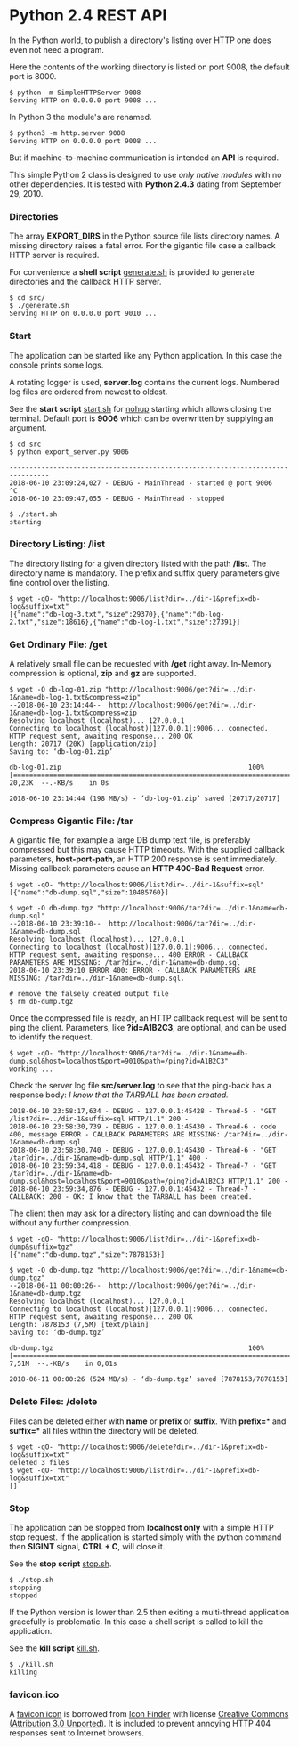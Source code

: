 # Python 2.4 REST API

In the Python world, to publish a directory's listing over HTTP one does even not need a program.

Here the contents of the working directory is listed on port 9008, the default port is 8000.

```
$ python -m SimpleHTTPServer 9008
Serving HTTP on 0.0.0.0 port 9008 ...
```

In Python 3 the module's are renamed.

```
$ python3 -m http.server 9008
Serving HTTP on 0.0.0.0 port 9008 ...
```
But if machine-to-machine communication is intended an **API** is required.

This simple Python 2 class is designed to use *only native modules* with no other dependencies. It is tested with **Python 2.4.3** dating from September 29, 2010.

### Directories

The array **EXPORT_DIRS** in the Python source file lists directory names. A missing directory raises a fatal error. For the gigantic file case a callback HTTP server is required.

For convenience a **shell script** [generate.sh](./src/generate.sh) is provided to generate directories and the callback HTTP server. 

```
$ cd src/
$ ./generate.sh 
Serving HTTP on 0.0.0.0 port 9010 ...
```

### Start

The application can be started like any Python application. In this case the console prints some logs.

A rotating logger is used, **server.log** contains the current logs. Numbered log files are ordered from newest to oldest.

See the **start script** [start.sh](./src/start.sh) for [nohup](https://en.wikipedia.org/wiki/Nohup) starting which allows closing the terminal. Default port is **9006** which can be overwritten by supplying an argument.

```
$ cd src
$ python export_server.py 9006

--------------------------------------------------------------------------------
2018-06-10 23:09:24,027 - DEBUG - MainThread - started @ port 9006
^C
2018-06-10 23:09:47,055 - DEBUG - MainThread - stopped

$ ./start.sh
starting
```

### Directory Listing: /list

The directory listing for a given directory listed with the path **/list**. The directory name is mandatory. The prefix and suffix query parameters give fine control over the listing.

```
$ wget -qO- "http://localhost:9006/list?dir=../dir-1&prefix=db-log&suffix=txt"
[{"name":"db-log-3.txt","size":29370},{"name":"db-log-2.txt","size":18616},{"name":"db-log-1.txt","size":27391}]

```

### Get Ordinary File: /get

A relatively small file can be requested with **/get** right away. In-Memory compression is optional, **zip** and **gz** are supported.

```
$ wget -O db-log-01.zip "http://localhost:9006/get?dir=../dir-1&name=db-log-1.txt&compress=zip"
--2018-06-10 23:14:44--  http://localhost:9006/get?dir=../dir-1&name=db-log-1.txt&compress=zip
Resolving localhost (localhost)... 127.0.0.1
Connecting to localhost (localhost)|127.0.0.1|:9006... connected.
HTTP request sent, awaiting response... 200 OK
Length: 20717 (20K) [application/zip]
Saving to: ‘db-log-01.zip’

db-log-01.zip                                               100%[=========================================================================================================================================>]  20,23K  --.-KB/s    in 0s      

2018-06-10 23:14:44 (198 MB/s) - ‘db-log-01.zip’ saved [20717/20717]
```

### Compress Gigantic File: /tar

A gigantic file, for example a large DB dump text file, is preferably compressed but this may cause HTTP timeouts. With the supplied callback parameters, **host-port-path**, an HTTP 200 response is sent immediately. Missing callback parameters cause an **HTTP 400-Bad Request** error.

```
$ wget -qO- "http://localhost:9006/list?dir=../dir-1&suffix=sql"
[{"name":"db-dump.sql","size":10485760}]

$ wget -O db-dump.tgz "http://localhost:9006/tar?dir=../dir-1&name=db-dump.sql"
--2018-06-10 23:39:10--  http://localhost:9006/tar?dir=../dir-1&name=db-dump.sql
Resolving localhost (localhost)... 127.0.0.1
Connecting to localhost (localhost)|127.0.0.1|:9006... connected.
HTTP request sent, awaiting response... 400 ERROR - CALLBACK PARAMETERS ARE MISSING: /tar?dir=../dir-1&name=db-dump.sql
2018-06-10 23:39:10 ERROR 400: ERROR - CALLBACK PARAMETERS ARE MISSING: /tar?dir=../dir-1&name=db-dump.sql.

# remove the falsely created output file
$ rm db-dump.tgz
```

Once the compressed file is ready, an HTTP callback request will be sent to ping the client. Parameters, like **?id=A1B2C3**, are optional, and can be used to identify the request.

```
$ wget -qO- "http://localhost:9006/tar?dir=../dir-1&name=db-dump.sql&host=localhost&port=9010&path=/ping?id=A1B2C3"
working ...
```

Check the server log file **src/server.log** to see that the ping-back has a response body: *I know that the TARBALL has been created.*

```
2018-06-10 23:58:17,634 - DEBUG - 127.0.0.1:45428 - Thread-5 - "GET /list?dir=../dir-1&suffix=sql HTTP/1.1" 200 -
2018-06-10 23:58:30,739 - DEBUG - 127.0.0.1:45430 - Thread-6 - code 400, message ERROR - CALLBACK PARAMETERS ARE MISSING: /tar?dir=../dir-1&name=db-dump.sql
2018-06-10 23:58:30,740 - DEBUG - 127.0.0.1:45430 - Thread-6 - "GET /tar?dir=../dir-1&name=db-dump.sql HTTP/1.1" 400 -
2018-06-10 23:59:34,418 - DEBUG - 127.0.0.1:45432 - Thread-7 - "GET /tar?dir=../dir-1&name=db-dump.sql&host=localhost&port=9010&path=/ping?id=A1B2C3 HTTP/1.1" 200 -
2018-06-10 23:59:34,876 - DEBUG - 127.0.0.1:45432 - Thread-7 - CALLBACK: 200 - OK: I know that the TARBALL has been created.
```

The client then may ask for a directory listing and can download the file without any further compression.

```
$ wget -qO- "http://localhost:9006/list?dir=../dir-1&prefix=db-dump&suffix=tgz"
[{"name":"db-dump.tgz","size":7878153}]

$ wget -O db-dump.tgz "http://localhost:9006/get?dir=../dir-1&name=db-dump.tgz"
--2018-06-11 00:00:26--  http://localhost:9006/get?dir=../dir-1&name=db-dump.tgz
Resolving localhost (localhost)... 127.0.0.1
Connecting to localhost (localhost)|127.0.0.1|:9006... connected.
HTTP request sent, awaiting response... 200 OK
Length: 7878153 (7,5M) [text/plain]
Saving to: ‘db-dump.tgz’

db-dump.tgz                                                 100%[=========================================================================================================================================>]   7,51M  --.-KB/s    in 0,01s   

2018-06-11 00:00:26 (524 MB/s) - ‘db-dump.tgz’ saved [7878153/7878153]
```

### Delete Files: /delete

Files can be deleted either with **name** or **prefix** or **suffix**. With **prefix=*** and **suffix=*** all files within the directory will be deleted.

```
$ wget -qO- "http://localhost:9006/delete?dir=../dir-1&prefix=db-log&suffix=txt"
deleted 3 files
$ wget -qO- "http://localhost:9006/list?dir=../dir-1&prefix=db-log&suffix=txt"
[]
```

### Stop

The application can be stopped from **localhost only** with a simple HTTP stop request. If the application is started simply with the python command then **SIGINT** signal, **CTRL + C**, will close it.

See the **stop script** [stop.sh](./src/stop.sh).

```
$ ./stop.sh 
stopping
stopped
```

If the Python version is lower than 2.5 then exiting a multi-thread application gracefully is problematic. In this case a shell script is called to kill the application.

See the **kill script** [kill.sh](./src/kill.sh).

```
$ ./kill.sh 
killing
```

### favicon.ico

A [favicon icon](https://en.wikipedia.org/wiki/Favicon.ico) is borrowed from [Icon Finder](https://www.iconfinder.com/icons/299060/folder_icon#size=128) with license [Creative Commons (Attribution 3.0 Unported)](http://creativecommons.org/licenses/by/3.0/). It is included to prevent annoying HTTP 404 responses sent to Internet browsers.
